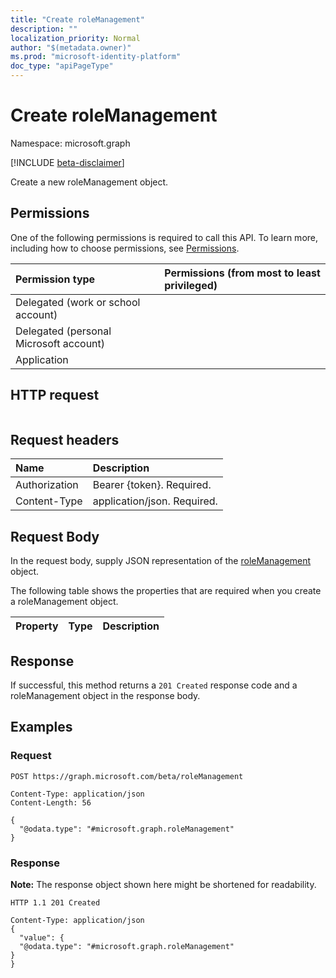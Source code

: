 ```yaml
---
title: "Create roleManagement"
description: ""
localization_priority: Normal
author: "$(metadata.owner)"
ms.prod: "microsoft-identity-platform"
doc_type: "apiPageType"
---
```


# Create roleManagement

Namespace: microsoft.graph

[!INCLUDE [beta-disclaimer](../../includes/beta-disclaimer.md)]

Create a new roleManagement object.

## Permissions

One of the following permissions is required to call this API. To learn more, including how to choose permissions, see [Permissions](/graph/permissions-reference).

| Permission type                        | Permissions (from most to least privileged) |
| :------------------------------------- | :------------------------------------------ |
| Delegated (work or school account)     |                                             |
| Delegated (personal Microsoft account) |                                             |
| Application                            |                                             |

## HTTP request

<!-- {
  "blockType": "ignored"
}
-->

```http

```

## Request headers

| Name          | Description                 |
| :------------ | :-------------------------- |
| Authorization | Bearer {token}. Required.   |
| Content-Type  | application/json. Required. |

## Request Body

In the request body, supply JSON representation of the [roleManagement](../resources/-rolemanagement.md) object.

<!-- Actions and Functions -->

<!-- CRUD Methods -->

The following table shows the properties that are required when you create a roleManagement object.

| Property | Type | Description |
| :------- | :--- | :---------- |

## Response

If successful, this method returns a `201 Created` response code and a roleManagement object in the response body.

## Examples

### Request

<!-- {
  "blockType": "request",
  "name": "create_rolemanagement"
}
-->

```http
POST https://graph.microsoft.com/beta/roleManagement

Content-Type: application/json
Content-Length: 56

{
  "@odata.type": "#microsoft.graph.roleManagement"
}

```

### Response

**Note:** The response object shown here might be shortened for readability.

<!-- {
  "blockType": "response",
  "truncated": true,
  "@odata.type": "Microsoft.DirectoryServices.roleManagement"
}
-->

```http
HTTP 1.1 201 Created

Content-Type: application/json
{
  "value": {
  "@odata.type": "#microsoft.graph.roleManagement"
}
}

```
